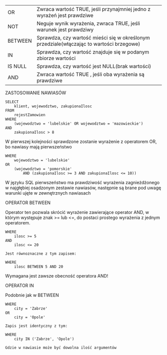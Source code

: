 

|         |                                                                                          |
| ------- | ---------------------------------------------------------------------------------------- |
| OR      | Zwraca wartość TRUE, jeśli przynajmniej jedno z wyrażeń jest prawdziwe                   |
| NOT     | Neguje wynik wyrażenia, zwraca TRUE, jeśli warunek jest prawdziwy                        |
| BETWEEN | Sprawdza, czy wartość mieści się w określonym przedziale(włączając to wartości brzegowe) |
| IN      | Sprawdza, czy wartość znajduje się w podanym zbiorze wartości                            |
| IS NULL | Sprawdza, czy wartość jest NULL(brak wartości)                                           |
| AND     | Zwraca wartość TRUE , jeśli oba wyrażenia są prawdziwe                                   |

ZASTOSOWANIE NAWIASÓW

```
SELECT
	klient, wojewodztwo, zakupionaIlosc
FROM 
	rejestZamowien
WHERE
	(wojewodztwo = 'lubelskie' OR wojewodztwo = 'mazowieckie')
AND
	zakupionaIlosc > 8
```
W pierwszej kolejności sprawdzone zostanie wyrażenie z operatorem OR, bo nawiasy mają pierwszeństwo

```
WHERE
	wojewodztwo = 'lubelskie'
OR
	(wojewodztwo = 'pomorskie' 
		AND (zakupionaIlosc >= 3 AND zakupionaIlosc <= 10))
```
W języku SQL pierwszeństwo ma prawdziwość wyrażenia zagnieżdżonego w najgłębiej osadzonym zestawie nawiasów, następnie są brane pod uwagę warunki ujęte w zewnętrznych nawiasach


OPERATOR BETWEEN

Operator ten pozwala skrócić wyrażenie zawierające operator AND, w którym występuje znak >= lub <=, do postaci prostego wyrażenia z jednym operatorem.

```
WHERE 
	ilosc >= 5
AND
	ilosc <= 20

Jest równoznaczne z tym zapisem:

WHERE
	ilosc BETWEEN 5 AND 20
```
Wymagana jest zawsze obecność operatora AND!

OPERATOR IN

Podobnie jak w BETWEEN

```
WHERE
	city = 'Zabrze'
OR
	city = 'Opole'

Zapis jest identyczny z tym:

WHERE
	city IN ('Zabrze', 'Opole')

Gdzie w nawiasie może być dowolna ilość argumentów
```